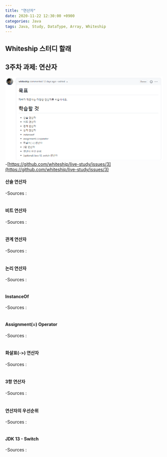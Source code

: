 ```yaml
---
title: "연산자"
date: 2020-11-22 12:30:00 +0900
categories: Java
tags: Java, Study, DataType, Array, Whiteship
---
```

## Whiteship 스터디 할래

## 3주차 과제: 연산자
![whiteship03](https://raw.githubusercontent.com/372dev/372dev.github.io/master/_posts/imgs/whiteship03.PNG)  
-[https://github.com/whiteship/live-study/issues/3](https://github.com/whiteship/live-study/issues/3)  

#### 산술 연산자

-Sources :  
[]()  
[]()  

#### 비트 연산자

-Sources :  
[]()  
[]()  

#### 관계 연산자

-Sources :  
[]()  
[]()  

#### 논리 연산자

-Sources :  
[]()  
[]()  

#### InstanceOf

-Sources :  
[]()  
[]()  

#### Assignment(=) Operator

-Sources :  
[]()  
[]()  

#### 화살표(->) 연산자

-Sources :  
[]()  
[]()  

#### 3항 연산자

-Sources :  
[]()  
[]()  

#### 연산자의 우선순위

-Sources :  
[]()  
[]()  

#### JDK 13 - Switch

-Sources :  
[]()  
[]()  